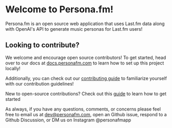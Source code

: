 # Welcome to Persona.fm!

Persona.fm is an open source web application that uses Last.fm data along with OpenAI's API to generate music personas for Last.fm users!

## Looking to contribute?

We welcome and encourage open source contributors! To get started, head over to our docs at [docs.personafm.com](https://docs.personafm.com) to learn how to set up this project locally! 

Additionally, you can check out our [contributing guide](https://github.com/personafm/.github/blob/main/contributing.md) to familiarize yourself with our contribution guidelines!

New to open-source contributions? Check out this [guide](https://opensource.guide/how-to-contribute/) to learn how to get started

As always, if you have any questions, comments, or concerns please feel free to email us at dev@personafm.com, open an Github issue, respond to a Github Discussion, or DM us on Instagram @personafmapp

